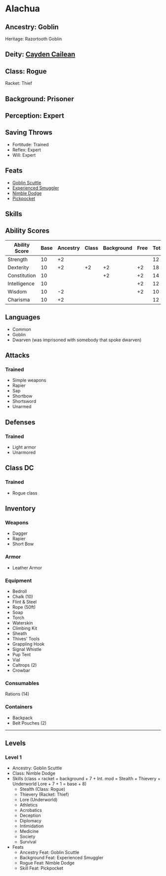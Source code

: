 # Alachua

## Ancestry: Goblin

Heritage: Razortooth Goblin

## Deity: [Cayden Cailean](https://2e.aonprd.com/Deities.aspx?ID=4)

## Class: Rogue

Racket: Thief

## Background: Prisoner

## Perception: Expert

## Saving Throws

- Fortitude: Trained
- Reflex: Expert
- Will: Expert

## Feats

- [Goblin Scuttle](https://2e.aonprd.com/Feats.aspx?ID=41)
- [Experienced Smuggler](https://2e.aonprd.com/Feats.aspx?ID=779)
- [Nimble Dodge](https://2e.aonprd.com/Feats.aspx?ID=550)
- [Pickpocket](https://2e.aonprd.com/Feats.aspx?ID=818)

## Skills

## Ability Scores

| Ability Score | Base | Ancestry | Class | Background | Free | Total |
| ------------- | ---- | -------- | ----- | ---------- | ---- | ----- |
| Strength      | 10   | +2       |       |            |      | 12    |
| Dexterity     | 10   | +2       | +2    | +2         | +2   | 18    |
| Constitution  | 10   |          |       | +2         | +2   | 14    |
| Intelligence  | 10   |          |       |            | +2   | 12    |
| Wisdom        | 10   | -2       |       |            | +2   | 10    |
| Charisma      | 10   | +2       |       |            |      | 12    |

## Languages

- Common
- Goblin
- Dwarven (was imprisoned with somebody that spoke dwarven)

## Attacks

### Trained

- Simple weapons
- Rapier
- Sap
- Shortbow
- Shortsword
- Unarmed

## Defenses

### Trained

- Light armor
- Unarmored

## Class DC

### Trained

- Rogue class

## Inventory

### Weapons

- Dagger
- Rapier
- Short Bow

### Armor

- Leather Armor

### Equipment

- Bedroll
- Chalk (10)
- Flint & Steel
- Rope (50ft)
- Soap
- Torch
- Waterskin
- Climbing Kit
- Sheath
- Thives' Tools
- Grappling Hook
- Signal Whistle
- Pup Tent
- Vial
- Caltrops (2)
- Crowbar

### Consumables

Rations (14)

### Containers

- Backpack
- Belt Pouches (2)

---

## Levels

### Level 1

- Ancestry: Goblin Scuttle
- Class: Nimble Dodge
- Skills (class + racket + background + 7 + Int. mod = Stealth + Thievery + Underworld Lore + 7 + 1 = base + 8)
  - Stealth (Class: Rogue)
  - Thievery (Racket: Thief)
  - Lore (Underworld)
  - Athletics
  - Acrobatics
  - Deception
  - Diplomacy
  - Intimidation
  - Medicine
  - Society
  - Survival
- Feats
  - Ancestry Feat: Goblin Scuttle
  - Background Feat: Experienced Smuggler
  - Rogue Feat: Nimble Dodge
  - Skill Feat: Pickpocket
